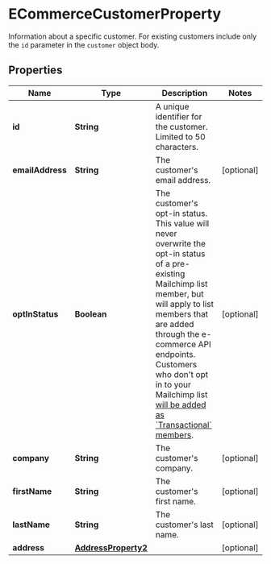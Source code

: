 

# ECommerceCustomerProperty

Information about a specific customer. For existing customers include only the `id` parameter in the `customer` object body.

## Properties

| Name | Type | Description | Notes |
|------------ | ------------- | ------------- | -------------|
|**id** | **String** | A unique identifier for the customer. Limited to 50 characters. |  |
|**emailAddress** | **String** | The customer&#39;s email address. |  [optional] |
|**optInStatus** | **Boolean** | The customer&#39;s opt-in status. This value will never overwrite the opt-in status of a pre-existing Mailchimp list member, but will apply to list members that are added through the e-commerce API endpoints. Customers who don&#39;t opt in to your Mailchimp list [will be added as &#x60;Transactional&#x60; members](https://mailchimp.com/developer/marketing/docs/e-commerce/#customers). |  [optional] |
|**company** | **String** | The customer&#39;s company. |  [optional] |
|**firstName** | **String** | The customer&#39;s first name. |  [optional] |
|**lastName** | **String** | The customer&#39;s last name. |  [optional] |
|**address** | [**AddressProperty2**](AddressProperty2.md) |  |  [optional] |



